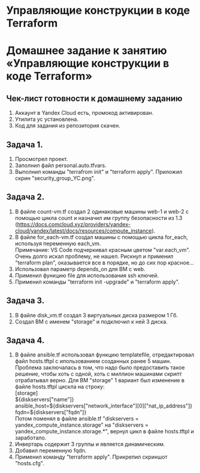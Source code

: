 # Управляющие конструкции в коде Terraform
# Домашнее задание к занятию «Управляющие конструкции в коде Terraform»

## Чек-лист готовности к домашнему заданию
  1. Аккаунт в Yandex Cloud есть, промокод активирован.  
  2. Утилита ус установлена.  
  3. Код для задания из репозитория скачен.  
      
## Задача 1.
  1. Просмотрел проект.  
  2. Заполнил файл personal.auto.tfvars.  
  3. Выполнил команды "terrafrom init" и "terraform apply". Приложил скрин "security_group_YC.png".  

 ## Задача 2.
   1. В файле count-vm.tf создал 2 одинаковые машины web-1 и web-2 с помощью цикла count и назначил им группу безопасности из 1.3 (https://docs.comcloud.xyz/providers/yandex-cloud/yandex/latest/docs/resources/compute_instance).  
   2. В файле for_each-vm.tf создал машины с помощью цикла for_each, используя переменную each_vm.  
      Примечание: VS Code подчеркивал красным цветом "var.each_vm". Очень долго искал проблему, не нашел. Рискнул и применил "terraform plan", оказывается все в порядке, но до сих пор красное...  
   3. Использовал параметр depends_on для ВМ с web.  
   4. Применил функцию file для использования ssh ключей.  
   5. Применил команды "terraform init -upgrade" и "terraform apply".  

 ## Задача 3.
   1. В файле disk_vm.tf создал 3 виртуальных диска размером 1 Гб.  
   2. Создал ВМ с именем "storage" и подключил к ней 3 диска.  

 ## Задача 4.
   1. В файле ansible.tf использовал функцию templatefile, отредактировал файл hosts.tftpl с ипользованием созданных ранее 5 машин.  
      Проблема заключалась в том, что надо было предоставить такое решение, чтобы хоть с одной, хоть с миллион машинами скрипт отрабатывал верно. Для ВМ "storage" 1 вариант был изменение в файле hosts.tftpl цискла на строку:  
      [storage]  
      ${diskservers["name"]}   ansible_host=${diskservers["network_interface"][0]["nat_ip_address"]} fqdn=${diskservers["fqdn"]}  
      Потом поменял в файле ansible.tf "diskservers = yandex_compute_instance.storage" на "diskservers = yandex_compute_instance.storage.*", вернул цикл в файле hosts.tftpl и заработало.  
   2. Инвертарь содержит 3 группы и является динамическим.  
   3. Добавил переменную fqdn.  
   4. Применил команду "terraform apply". Прикрепил скриншот "hosts.cfg".  
